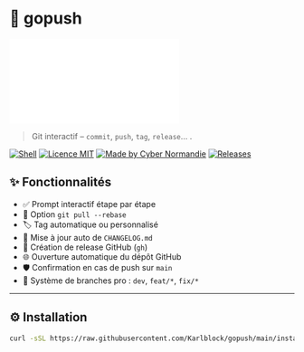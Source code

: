 # 🚀 gopush

![banner](banner-gopush.txt)


> Git interactif  – `commit`, `push`, `tag`, `release`… .

[![Shell](https://img.shields.io/badge/script-shell-blue?style=flat-square&logo=gnu-bash)](https://bash.sh)
[![Licence MIT](https://img.shields.io/badge/license-MIT-green?style=flat-square)](LICENSE)
[![Made by Cyber Normandie](https://img.shields.io/badge/made%20by-Cyber%20Normandie-blueviolet?style=flat-square)](https://cyber-normandie.fr)
[![Releases](https://img.shields.io/github/v/release/Karlblock/gopush?style=flat-square)](https://github.com/Karlblock/gopush/releases)

## ✨ Fonctionnalités

- ✅ Prompt interactif étape par étape
- 🔄 Option `git pull --rebase`
- 🏷️ Tag automatique ou personnalisé
- 📄 Mise à jour auto de `CHANGELOG.md`
- 🚀 Création de release GitHub (`gh`)
- 🌐 Ouverture automatique du dépôt GitHub
- 🛡️ Confirmation en cas de push sur `main`
- 🧠 Système de branches pro : `dev`, `feat/*`, `fix/*`

---

## ⚙️ Installation

```bash
curl -sSL https://raw.githubusercontent.com/Karlblock/gopush/main/install.sh | bash
